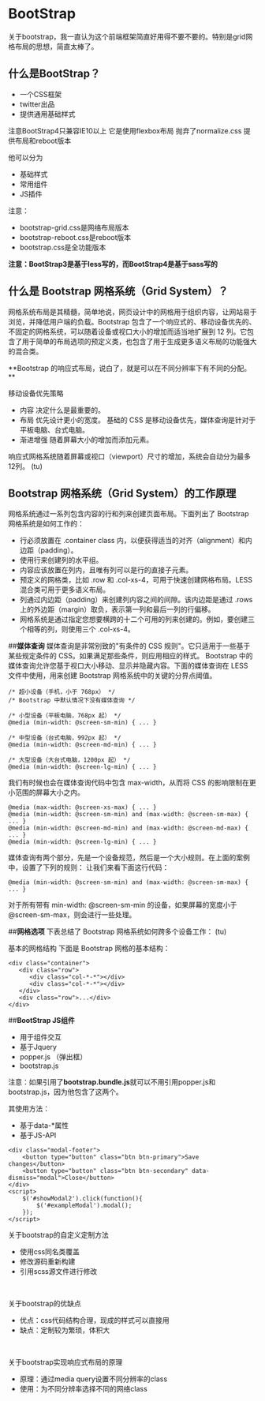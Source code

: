 # **BootStrap**
关于bootstrap，我一直认为这个前端框架简直好用得不要不要的。特别是grid网格布局的思想，简直太棒了。

## **什么是BootStrap？**
- 一个CSS框架
- twitter出品
- 提供通用基础样式

注意BootStrap4只兼容IE10以上
它是使用flexbox布局
抛弃了normalize.css
提供布局和reboot版本

他可以分为
- 基础样式
- 常用组件
- JS插件

注意：
- bootstrap-grid.css是网络布局版本
- bootstrap-reboot.css是reboot版本
- bootstrap.css是全功能版本

**注意：BootStrap3是基于less写的，而BootStrap4是基于sass写的**

## **什么是 Bootstrap 网格系统（Grid System）？**
网格系统布局是其精髓，简单地说，网页设计中的网格用于组织内容，让网站易于浏览，并降低用户端的负载。Bootstrap 包含了一个响应式的、移动设备优先的、不固定的网格系统，可以随着设备或视口大小的增加而适当地扩展到 12 列。它包含了用于简单的布局选项的预定义类，也包含了用于生成更多语义布局的功能强大的混合类。

**Bootstrap 的响应式布局，说白了，就是可以在不同分辨率下有不同的分配。 **

移动设备优先策略
- 内容 
决定什么是最重要的。
- 布局 
优先设计更小的宽度。
基础的 CSS 是移动设备优先，媒体查询是针对于平板电脑、台式电脑。
- 渐进增强 
随着屏幕大小的增加而添加元素。

响应式网格系统随着屏幕或视口（viewport）尺寸的增加，系统会自动分为最多12列。
(tu)

## **Bootstrap 网格系统（Grid System）的工作原理**
网格系统通过一系列包含内容的行和列来创建页面布局。下面列出了 Bootstrap 网格系统是如何工作的：
- 行必须放置在 .container class 内，以便获得适当的对齐（alignment）和内边距（padding）。
- 使用行来创建列的水平组。
- 内容应该放置在列内，且唯有列可以是行的直接子元素。
- 预定义的网格类，比如 .row 和 .col-xs-4，可用于快速创建网格布局。LESS 混合类可用于更多语义布局。
- 列通过内边距（padding）来创建列内容之间的间隙。该内边距是通过 .rows 上的外边距（margin）取负，表示第一列和最后一列的行偏移。
- 网格系统是通过指定您想要横跨的十二个可用的列来创建的。例如，要创建三个相等的列，则使用三个 .col-xs-4。


##**媒体查询**
媒体查询是非常别致的"有条件的 CSS 规则"。它只适用于一些基于某些规定条件的 CSS。如果满足那些条件，则应用相应的样式。
Bootstrap 中的媒体查询允许您基于视口大小移动、显示并隐藏内容。下面的媒体查询在 LESS 文件中使用，用来创建 Bootstrap 网格系统中的关键的分界点阈值。
```
/* 超小设备（手机，小于 768px） */
/* Bootstrap 中默认情况下没有媒体查询 */

/* 小型设备（平板电脑，768px 起） */
@media (min-width: @screen-sm-min) { ... }

/* 中型设备（台式电脑，992px 起） */
@media (min-width: @screen-md-min) { ... }

/* 大型设备（大台式电脑，1200px 起） */
@media (min-width: @screen-lg-min) { ... }
```
我们有时候也会在媒体查询代码中包含 max-width，从而将 CSS 的影响限制在更小范围的屏幕大小之内。
```
@media (max-width: @screen-xs-max) { ... }
@media (min-width: @screen-sm-min) and (max-width: @screen-sm-max) { ... }
@media (min-width: @screen-md-min) and (max-width: @screen-md-max) { ... }
@media (min-width: @screen-lg-min) { ... }
```
媒体查询有两个部分，先是一个设备规范，然后是一个大小规则。在上面的案例中，设置了下列的规则：
让我们来看下面这行代码：
```
@media (min-width: @screen-sm-min) and (max-width: @screen-sm-max) { ... }
```
对于所有带有 min-width: @screen-sm-min 的设备，如果屏幕的宽度小于 @screen-sm-max，则会进行一些处理。

##**网格选项**
下表总结了 Bootstrap 网格系统如何跨多个设备工作：
(tu)

基本的网格结构
下面是 Bootstrap 网格的基本结构：
```
<div class="container">
   <div class="row">
      <div class="col-*-*"></div>
      <div class="col-*-*"></div>      
   </div>
   <div class="row">...</div>
</div>
```


##**BootStrap JS组件**
- 用于组件交互
- 基于Jquery
- popper.js    （弹出框）
- bootstrap.js

注意：如果引用了**bootstrap.bundle.js**就可以不用引用popper.js和bootstrap.js，因为他包含了这两个。

其使用方法：
- 基于data-*属性
- 基于JS-API

```
<div class="modal-footer">
    <button type="button" class="btn btn-primary">Save changes</button>
    <button type="button" class="btn btn-secondary" data-dismiss="modal">Close</button>
</div>
<script>
    $('#showModal2').click(function(){
        $('#exampleModal').modal();
    });
</script>
```

关于bootstrap的自定义定制方法
- 使用css同名类覆盖
- 修改源码重新构建
- 引用scss源文件进行修改
<br/>

关于bootstrap的优缺点
- 优点：css代码结构合理，现成的样式可以直接用
- 缺点：定制较为繁琐，体积大
<br/>

关于bootstrap实现响应式布局的原理
- 原理：通过media query设置不同分辨率的class
- 使用：为不同分辨率选择不同的网络class
<br/>


